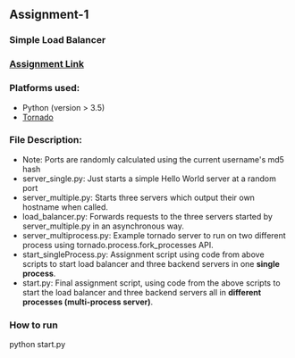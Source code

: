 ## Assignment-1
### Simple Load Balancer

### [Assignment Link](http://cs.nyu.edu/courses/spring17/CSCI-GA.3033-006/assignment1.html)

### Platforms used:
* Python (version > 3.5)
* [Tornado](http://www.tornadoweb.org/en/stable/)

### File Description: 
* Note: Ports are randomly calculated using the current username's md5 hash
* server\_single.py: Just starts a simple Hello World server at a random port
* server\_multiple.py: Starts three servers which output their own hostname when called.
* load\_balancer.py: Forwards requests to the three servers started by server\_multiple.py in an asynchronous way.
* server\_multiprocess.py: Example tornado server to run on two different process using tornado.process.fork\_processes API.
* start\_singleProcess.py: Assignment script using code from above scripts to start load balancer and three backend servers in one **single process**.
* start.py: Final assignment script, using code from the above scripts to start the load balancer and three backend servers all in **different processes (multi-process server)**.

### How to run
python start.py
